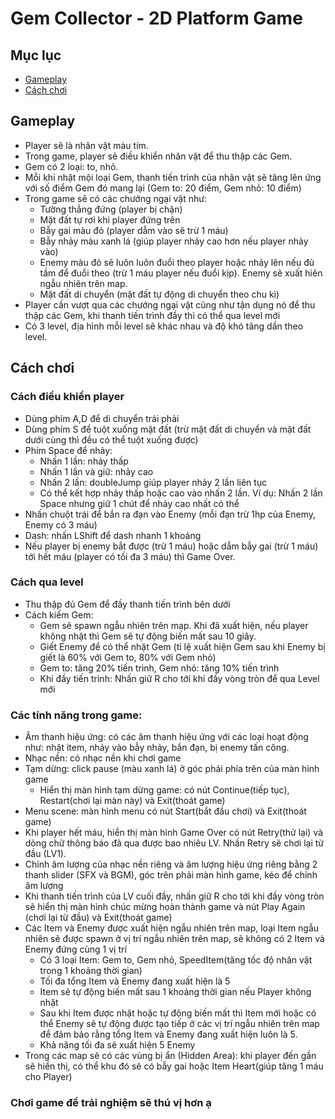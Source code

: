 # Gem Collector - 2D Platform Game
## Mục lục
- [Gameplay](#Gameplay)
- [Cách chơi](#Cách-chơi)




## Gameplay
- Player sẽ là nhân vật màu tím.
- Trong game, player sẽ điều khiển nhân vật để thu thập các Gem.
- Gem có 2 loại: to, nhỏ.
- Mỗi khi nhặt mội loại Gem, thanh tiến trình của nhân vật sẽ tăng lên ứng với số điểm Gem đó mang lại (Gem to: 20 điểm, Gem nhỏ: 10 điểm)
- Trong game sẽ có các chướng ngại vật như:
    + Tường thẳng đứng (player bị chặn)
    + Mặt đất tự rơi khi player đứng trên
    + Bẫy gai màu đỏ (player dẫm vào sẽ trừ 1 máu)
    + Bẫy nhảy màu xanh lá (giúp player nhảy cao hơn nếu player nhảy vào)
    + Enemy màu đỏ sẽ luôn luôn đuổi theo player hoặc nhảy lên nếu đủ tầm để đuổi theo (trừ 1 máu player nếu đuổi kịp). Enemy sẽ xuất hiên ngẫu nhiên trên map.
    + Mặt đất di chuyển (mặt đất tự động di chuyển theo chu kì)
- Player cần vượt qua các chướng ngại vật cũng như tận dụng nó để thu thập các Gem, khi thanh tiến trình đầy thì có thể qua level mới
- Có 3 level, địa hình mỗi level sẽ khác nhau và độ khó tăng dần theo level.



## Cách chơi
### Cách điều khiển player
- Dùng phím A,D để di chuyển trái phải
- Dùng phím S để tuột xuống mặt đất (trừ mặt đất di chuyển và mặt đất dưới cùng thì đều có thể tuột xuống được)
- Phím Space để nhảy:
    + Nhấn 1 lần: nhảy thấp
    + Nhấn 1 lần và giữ: nhảy cao
    + Nhấn 2 lần: doubleJump giúp player nhảy 2 lần liên tục
    + Có thể kết hợp nhảy thấp hoặc cao vào nhấn 2 lần. Ví dụ: Nhấn 2 lần Space nhưng giữ 1 chút để nhảy cao nhất có thể
- Nhấn chuột trái để bắn ra đạn vào Enemy (mỗi đạn trừ 1hp của Enemy, Enemy có 3 máu)
- Dash: nhấn LShift để dash nhanh 1 khoảng
- Nếu player bị enemy bắt được (trừ 1 máu) hoặc dẫm bẫy gai (trừ 1 máu) tới hết máu (player có tối đa 3 máu) thì Game Over.
### Cách qua level
- Thu thập đủ Gem để đầy thanh tiến trình bên dưới
- Cách kiếm Gem:
    + Gem sẽ spawn ngẫu nhiên trên map. Khi đã xuất hiện, nếu player không nhặt thì Gem sẽ tự động biến mất sau 10 giây.
    + Giết Enemy để có thể nhặt Gem (tỉ lệ xuất hiện Gem sau khi Enemy bị giết là 60% với Gem to, 80% với Gem nhỏ)
    + Gem to: tăng 20% tiến trình, Gem nhỏ: tăng 10% tiến trình
    + Khi đầy tiến trình: Nhấn giữ R cho tới khi đầy vòng tròn để qua Level mới

### Các tính năng trong game:
- Âm thanh hiệu ứng: có các âm thanh hiệu ứng với các loại hoạt động như: nhặt item, nhảy vào bẫy nhảy, bắn đạn, bị enemy tấn công.
- Nhạc nền: có nhạc nền khi chơi game
- Tạm dừng: click pause (màu xanh lá) ở góc phải phía trên của màn hình game
    + Hiển thị màn hình tạm dừng game: có nút Continue(tiếp tục), Restart(chơi lại màn này) và Exit(thoát game)
- Menu scene: màn hình menu có nút Start(bắt đầu chơi) và Exit(thoát game)
- Khi player hết máu, hiển thị màn hình Game Over có nút Retry(thử lại) và dòng chữ thông báo đã qua được bao nhiêu LV. Nhấn Retry sẽ chơi lại từ đầu (LV1).
- Chỉnh âm lượng của nhạc nền riêng và âm lượng hiệu ứng riêng bằng 2 thanh slider (SFX và BGM), góc trên phải màn hình game, kéo để chỉnh âm lượng
- Khi thanh tiến trình của LV cuối đầy, nhấn giữ R cho tới khi đầy vòng tròn sẽ hiển thị màn hình chúc mừng hoàn thành game và nút Play Again (chơi lại từ đầu) và Exit(thoát game)
- Các Item và Enemy được xuất hiện ngẫu nhiên trên map, loại Item ngẫu nhiên sẽ được spawn ở vị trí ngẫu nhiên trên map, sẽ không có 2 Item và Enemy đứng cùng 1 vị trí
    + Có 3 loại Item: Gem to, Gem nhỏ, SpeedItem(tăng tốc độ nhân vật trong 1 khoảng thời gian)
    + Tối đa tổng Item và Enemy đang xuất hiện là 5
    + Item sẽ tự động biến mất sau 1 khoảng thời gian nếu Player không nhặt
    + Sau khi Item được nhặt hoặc tự động biến mất thì Item mới hoặc có thể Enemy sẽ tự động được tạo tiếp ở các vị trí ngẫu nhiên trên map để đảm bảo rằng tổng Item và Enemy đang xuất hiện luôn là 5.
    + Khả năng tối đa sẽ xuất hiện 5 Enemy
- Trong các map sẽ có các vùng bị ẩn (Hidden Area): khi player đến gần sẽ hiển thị, có thể khu đó sẽ có bẫy gai hoặc Item Heart(giúp tăng 1 máu cho Player)


### Chơi game để trải nghiệm sẽ thú vị hơn ạ
